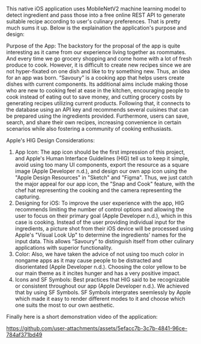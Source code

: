 This native iOS application uses MobileNetV2 machine learning model to detect ingredient and pass those into a free online REST API to generate suitable recipe according to user's culinary preferences.
That is pretty much sums it up.
Below is the explaination the application's purpose and design:

Purpose of the App:
The backstory for the proposal of the app is quite interesting as it came from our experience living together as roommates. And every time we go grocery shopping and come home with a lot of fresh produce to cook. However, it is difficult to create new recipes since we are not hyper-fixated on one dish and like to try something new. Thus, an idea for an app was born.
“Savoury” is a cooking app that helps users create dishes with current components. Its additional aims include making those who are new to cooking feel at ease in the kitchen, encouraging people to cook instead of eating out to save money, and cutting grocery costs by generating recipes utilizing current products.
Following that, it connects to the database using an API key and recommends several cuisines that can be prepared using the ingredients provided. Furthermore, users can save, search, and share their own recipes, increasing convenience in certain scenarios while also fostering a community of cooking enthusiasts.

Apple's HIG Design Considerations:
1. App Icon: The app icon should be the first impression of this project, and Apple's Human Interface Guidelines (HIG) tell us to keep it simple, avoid using too many UI components, export the resource as a square image (Apple Developer n.d.), and design our own app icon using the "Apple Design Resources" in "Sketch" and "Figma". Thus, we just catch the major appeal for our app icon, the "Snap and Cook" feature, with the chef hat representing the cooking and the camera representing the capturing.
2. Designing for iOS: To improve the user experience with the app, HIG recommends limiting the number of control options and allowing the user to focus on their primary goal (Apple Developer n.d.), which in this case is cooking. Instead of the user providing individual input for the ingredients, a picture shot from their iOS device will be processed using Apple's "Visual Look Up" to determine the ingredients' names for the input data. This allows “Savoury” to distinguish itself from other culinary applications with superior functionality.
3. Color: Also, we have taken the advice of not using too much color in nongame apps as it may cause people to be distracted and disorientated (Apple Developer n.d.). Choosing the color yellow to be our main theme as it incites hunger and has a very positive impact.
4. Icons and SF Symbols: Best practices that HIG said to be recognizable or consistent throughout our app (Apple Developer n.d.). We achieved that by using SF Symbols. SF Symbols intergrates seemlessly by Apple which made it easy to render different modes to it and choose which one suits the most to our own aesthetic.

Finally here is a short demonstration video of the application:


https://github.com/user-attachments/assets/5efacc7b-3c7b-4841-96ce-784af371bd49



